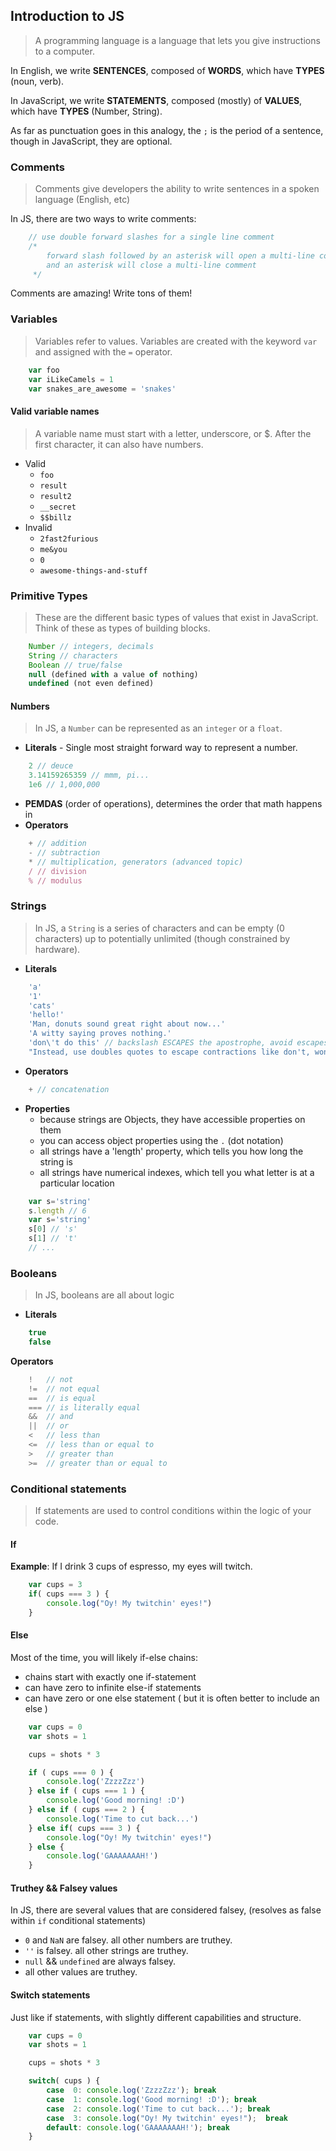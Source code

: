 ## Introduction to JS
> A programming language is a language that lets you give instructions to a computer.

In English, we write **SENTENCES**, composed of **WORDS**, which have **TYPES** (noun, verb).

In JavaScript, we write **STATEMENTS**, composed (mostly) of **VALUES**, which have **TYPES** (Number, String).

As far as punctuation goes in this analogy, the `;` is the period of a sentence, though in JavaScript, they are optional.

### Comments
> Comments give developers the ability to write sentences in a spoken language (English, etc)

In JS, there are two ways to write comments:

```javascript
    // use double forward slashes for a single line comment
    /*
        forward slash followed by an asterisk will open a multi-line comment,
        and an asterisk will close a multi-line comment
     */
```

Comments are amazing! Write tons of them!

### Variables
> Variables refer to values. Variables are created with the keyword `var` and assigned with the `=` operator.

```javascript
    var foo
    var iLikeCamels = 1
    var snakes_are_awesome = 'snakes'
```

#### Valid variable names
> A variable name must start with a letter, underscore, or $. After the first character, it can also have numbers.

* Valid
    - `foo`
    - `result`
    - `result2`
    - `__secret`
    - `$$billz`
* Invalid
    - `2fast2furious`
    - `me&you`
    - `0`
    - `awesome-things-and-stuff`

### Primitive Types
> These are the different basic types of values that exist in JavaScript. Think of these as types of building blocks.

```javascript
    Number // integers, decimals
    String // characters
    Boolean // true/false
    null (defined with a value of nothing)
    undefined (not even defined)
```

#### Numbers
> In JS, a `Number` can be represented as an `integer` or a `float`.

- **Literals** - Single most straight forward way to represent a number.
```javascript
    2 // deuce
    3.14159265359 // mmm, pi...
    1e6 // 1,000,000
```
- **PEMDAS** (order of operations), determines the order that math happens in
- **Operators**
```javascript
    + // addition
    - // subtraction
    * // multiplication, generators (advanced topic)
    / // division
    % // modulus
```

### Strings
> In JS, a `String` is a series of characters and can be empty (0 characters) up to potentially unlimited (though constrained by hardware).

- **Literals**
```javascript
    'a'
    '1'
    'cats'
    'hello!'
    'Man, donuts sound great right about now...'
    'A witty saying proves nothing.'
    'don\'t do this' // backslash ESCAPES the apostrophe, avoid escapes if at all possible (cleanliness)
    "Instead, use doubles quotes to escape contractions like don't, won't, and couldn't (but I still did)"
```
- **Operators**
```javascript
    + // concatenation
```

- **Properties**
    * because strings are Objects, they have accessible properties on them
    * you can access object properties using the `.` (dot notation)
    * all strings have a 'length' property, which tells you how long the string is
    * all strings have numerical indexes, which tell you what letter is at a particular location

```javascript
    var s='string'
    s.length // 6
    var s='string'
    s[0] // 's'
    s[1] // 't'
    // ...
```

### Booleans
> In JS, booleans are all about logic

- **Literals**
```javascript
    true
    false
```

**Operators**
```javascript
    !   // not
    !=  // not equal
    ==  // is equal
    === // is literally equal
    &&  // and
    ||  // or
    <   // less than
    <=  // less than or equal to
    >   // greater than
    >=  // greater than or equal to
```

### Conditional statements
> If statements are used to control conditions within the logic of your code.

#### If
**Example**: If I drink 3 cups of espresso, my eyes will twitch.
```javascript
    var cups = 3
    if( cups === 3 ) {
        console.log("Oy! My twitchin' eyes!")
    }
```

#### Else
Most of the time, you will likely if-else chains:
- chains start with exactly one if-statement
- can have zero to infinite else-if statements
- can have zero or one else statement ( but it is often better to include an else )

```javascript
    var cups = 0
    var shots = 1

    cups = shots * 3

    if ( cups === 0 ) {
        console.log('ZzzzZzz')
    } else if ( cups === 1 ) {
        console.log('Good morning! :D')
    } else if ( cups === 2 ) {
        console.log('Time to cut back...')
    } else if( cups === 3 ) {
        console.log("Oy! My twitchin' eyes!")
    } else {
        console.log('GAAAAAAAH!')
    }
```

#### Truthey && Falsey values
In JS, there are several values that are considered falsey, (resolves as false within `if` conditional statements)

- `0` and `NaN` are falsey. all other numbers are truthey.
- `''` is falsey. all other strings are truthey.
- `null` && `undefined` are always falsey.
- all other values are truthey.

#### Switch statements
Just like if statements, with slightly different capabilities and structure.

```javascript
    var cups = 0
    var shots = 1

    cups = shots * 3

    switch( cups ) {
        case  0: console.log('ZzzzZzz'); break
        case  1: console.log('Good morning! :D'); break
        case  2: console.log('Time to cut back...'); break
        case  3: console.log("Oy! My twitchin' eyes!");  break
        default: console.log('GAAAAAAAH!'); break
    }
```
